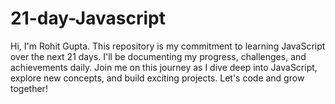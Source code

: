 # 21-day-Javascript
Hi, I'm Rohit Gupta. This repository is my commitment to learning JavaScript over the next 21 days. I'll be documenting my progress, challenges, and achievements daily. Join me on this journey as I dive deep into JavaScript, explore new concepts, and build exciting projects. Let's code and grow together!
